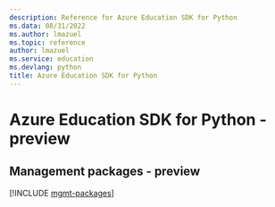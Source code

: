 ```yaml
---
description: Reference for Azure Education SDK for Python
ms.data: 08/31/2022
ms.author: lmazuel
ms.topic: reference
author: lmazuel
ms.service: education
ms.devlang: python
title: Azure Education SDK for Python
---
```

# Azure Education SDK for Python - preview

## Management packages - preview
[!INCLUDE [mgmt-packages](education-mgmt-index.md)]